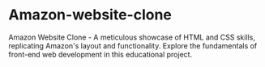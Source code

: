 # Amazon-website-clone
 Amazon Website Clone - A meticulous showcase of HTML and CSS skills, replicating Amazon's layout and functionality. Explore the fundamentals of front-end web development in this educational project.
